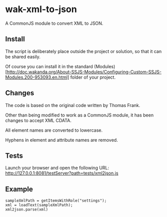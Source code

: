 wak-xml-to-json
===============

A CommonJS module to convert XML to JSON.

Install
-------
The script is deliberately place outside the project or solution, so that it can be shared easily.

Of course you can install it in the standard (Modules) [http://doc.wakanda.org/About-SSJS-Modules/Configuring-Custom-SSJS-Modules.200-953093.en.html] folder of your project.

Changes
-------
The code is based on the original code written by Thomas Frank.

Other than being modified to work as a CommonJS module, it has been changes to accept XML CDATA.

All element names are converted to lowercase.

Hyphens in element and attribute names are removed.

Tests
-----
Launch your browser and open the following URL: http://127.0.0.1:8081/testServer?path=tests/xml2json.js

Example
-------
```
sampleXmlPath = getItemsWithRole("settings");
xml = loadText(sampleXmlPath);
xml2json.parse(xml)
```
